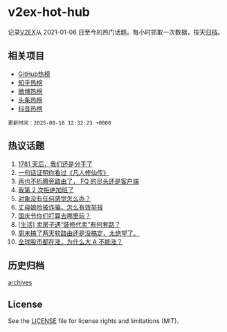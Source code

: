 # v2ex-hot-hub

 记录[V2EX](https://www.v2ex.com/)从 2021-01-06 日至今的热门话题。每小时抓取一次数据，按天[归档](archives)。
 
 ## 相关项目

- [GitHub热榜](https://github.com/snaildev/github-hot-hub)
- [知乎热榜](https://github.com/snaildev/zhihu-hot-hub)
- [微博热榜](https://github.com/snaildev/weibo-hot-hub)
- [头条热榜](https://github.com/snaildev/toutiao-hot-hub)
- [抖音热榜](https://github.com/snaildev/douyin-hot-hub)


 `更新时间：2025-08-18 12:32:23 +0800`

## 热议话题

1. [1781 天后，我们还是分手了](https://www.v2ex.com/t/1153086)
1. [一句话证明你看过《凡人修仙传》](https://www.v2ex.com/t/1153055)
1. [再也不折腾旁路由了， FQ 的尽头还是客户端](https://www.v2ex.com/t/1152993)
1. [我第 2 次拒绝加班了](https://www.v2ex.com/t/1153019)
1. [对象没有任何感觉怎么办？](https://www.v2ex.com/t/1153045)
1. [丈母娘险被诈骗，怎么有效举报](https://www.v2ex.com/t/1152978)
1. [国庆节你们打算去哪里玩？](https://www.v2ex.com/t/1152962)
1. [[生活] 卖房子遇“装修代卖”有何套路？](https://www.v2ex.com/t/1152987)
1. [周末搞了两天软路由还是没搞定，太绝望了。](https://www.v2ex.com/t/1153058)
1. [全球股市都在涨，为什么大 A 不能涨？](https://www.v2ex.com/t/1153073)

## 历史归档

[archives](archives)

## License

See the [LICENSE](LICENSE) file for license rights and limitations (MIT).
